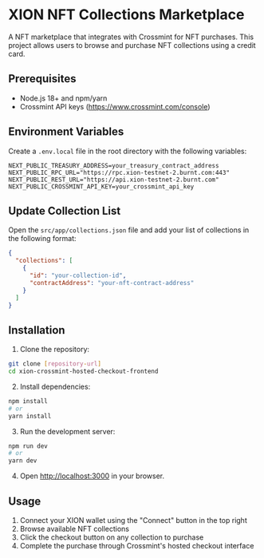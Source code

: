 # XION NFT Collections Marketplace

A NFT marketplace that integrates with Crossmint for NFT purchases. This project allows users to browse and purchase NFT collections using a credit card.

## Prerequisites

- Node.js 18+ and npm/yarn
- Crossmint API keys (https://www.crossmint.com/console)

## Environment Variables

Create a `.env.local` file in the root directory with the following variables:

```env
NEXT_PUBLIC_TREASURY_ADDRESS=your_treasury_contract_address
NEXT_PUBLIC_RPC_URL="https://rpc.xion-testnet-2.burnt.com:443"
NEXT_PUBLIC_REST_URL="https://api.xion-testnet-2.burnt.com"
NEXT_PUBLIC_CROSSMINT_API_KEY=your_crossmint_api_key
```

## Update Collection List

Open the `src/app/collections.json` file and add your list of collections in the following format:

```json
{
  "collections": [
    {
      "id": "your-collection-id",
      "contractAddress": "your-nft-contract-address"
    }
  ]
} 
```

## Installation

1. Clone the repository:
```bash
git clone [repository-url]
cd xion-crossmint-hosted-checkout-frontend
```

2. Install dependencies:
```bash
npm install
# or
yarn install
```

3. Run the development server:
```bash
npm run dev
# or
yarn dev
```

4. Open [http://localhost:3000](http://localhost:3000) in your browser.

## Usage

1. Connect your XION wallet using the "Connect" button in the top right
2. Browse available NFT collections
3. Click the checkout button on any collection to purchase
4. Complete the purchase through Crossmint's hosted checkout interface
